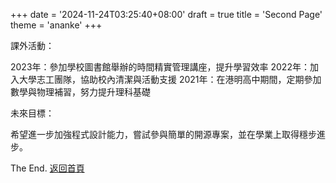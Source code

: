+++
date = '2024-11-24T03:25:40+08:00'
draft = true
title = 'Second Page'
theme = 'ananke'
+++

課外活動：

2023年：參加學校圖書館舉辦的時間精實管理講座，提升學習效率
2022年：加入大學志工團隊，協助校內清潔與活動支援
2021年：在港明高中期間，定期參加數學與物理補習，努力提升理科基礎

未來目標：

希望進一步加強程式設計能力，嘗試參與簡單的開源專案，並在學業上取得穩步進步。

The End.
[返回首頁](my-first-post.md)
